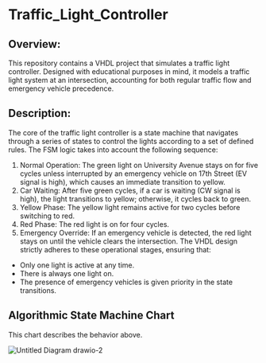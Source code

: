 # Traffic_Light_Controller

## Overview: 
This repository contains a VHDL project that simulates a traffic light controller. Designed with educational purposes in mind, it models a traffic light system at an intersection, accounting for both regular traffic flow and emergency vehicle precedence.

## Description:
The core of the traffic light controller is a state machine that navigates through a series of states to control the lights according to a set of defined rules. The FSM logic takes into account the following sequence:

1) Normal Operation: The green light on University Avenue stays on for five cycles unless interrupted by an emergency vehicle on 17th Street (EV signal is high), which causes an immediate transition to yellow.
2) Car Waiting: After five green cycles, if a car is waiting (CW signal is high), the light transitions to yellow; otherwise, it cycles back to green.
3) Yellow Phase: The yellow light remains active for two cycles before switching to red.
4) Red Phase: The red light is on for four cycles.
5) Emergency Override: If an emergency vehicle is detected, the red light stays on until the vehicle clears the intersection.
The VHDL design strictly adheres to these operational stages, ensuring that:

- Only one light is active at any time.
- There is always one light on.
- The presence of emergency vehicles is given priority in the state transitions.

## Algorithmic State Machine Chart
This chart describes the behavior above.

![Untitled Diagram drawio-2](https://github.com/juanpostiglione/Traffic_Light_Controller/assets/128395993/fe934bad-983b-4945-97ce-36491a40fb6d)
